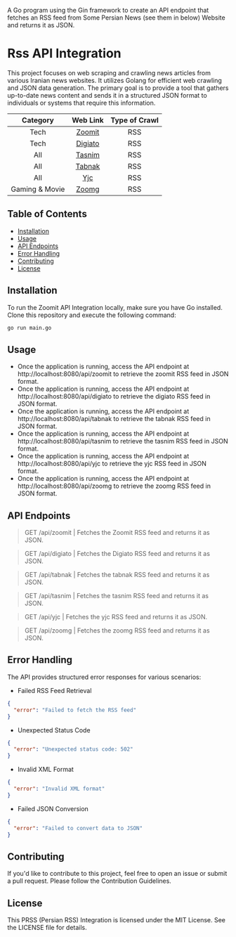 A Go program using the Gin framework to create an API endpoint that fetches an RSS feed from Some Persian News (see them in below) Website and returns it as JSON.

# Rss API Integration

This project focuses on web scraping and crawling news articles from various Iranian news websites. It utilizes Golang for efficient web crawling and JSON data generation. The primary goal is to provide a tool that gathers up-to-date news content and sends it in a structured JSON format to individuals or systems that require this information.

| Category | Web Link | Type of Crawl |
|  :---:  |     :---:      |          :---: |
| Tech   | [Zoomit](https://www.zoomit.ir/)     | RSS    |
| Tech    | [Digiato](http://www.digiato.com)     | RSS     |
| All     | [Tasnim](https://www.tasnimnews.com)      | RSS     |
| All     | [Tabnak](https://www.tabnak.ir)      | RSS     |
| All     | [Yjc](https://www.yjc.ir)     | RSS     |
| Gaming & Movie     | [Zoomg](https://www.zoomg.ir)     | RSS     |

## Table of Contents
- [Installation](#installation)
- [Usage](#usage)
- [API Endpoints](#api-endpoints)
- [Error Handling](#error-handling)
- [Contributing](#contributing)
- [License](#license)

## Installation

To run the Zoomit API Integration locally, make sure you have Go installed. Clone this repository and execute the following command:

```bash
go run main.go
```

## Usage
- Once the application is running, access the API endpoint at http://localhost:8080/api/zoomit to retrieve the zoomit RSS feed in JSON format.
- Once the application is running, access the API endpoint at http://localhost:8080/api/digiato to retrieve the digiato RSS feed in JSON format.
- Once the application is running, access the API endpoint at http://localhost:8080/api/tabnak to retrieve the tabnak RSS feed in JSON format.
- Once the application is running, access the API endpoint at http://localhost:8080/api/tasnim to retrieve the tasnim RSS feed in JSON format.
- Once the application is running, access the API endpoint at http://localhost:8080/api/yjc to retrieve the yjc RSS feed in JSON format.
- Once the application is running, access the API endpoint at http://localhost:8080/api/zoomg to retrieve the zoomg RSS feed in JSON format.

## API Endpoints


> GET /api/zoomit |
Fetches the Zoomit RSS feed and returns it as JSON.

> GET /api/digiato |
Fetches the Digiato RSS feed and returns it as JSON.

> GET /api/tabnak |
Fetches the tabnak RSS feed and returns it as JSON.

> GET /api/tasnim |
Fetches the tasnim RSS feed and returns it as JSON.

> GET /api/yjc |
Fetches the yjc RSS feed and returns it as JSON.

> GET /api/zoomg |
Fetches the zoomg RSS feed and returns it as JSON.


## Error Handling
The API provides structured error responses for various scenarios:
- Failed RSS Feed Retrieval
```json
{
  "error": "Failed to fetch the RSS feed"
}
```
- Unexpected Status Code 
```json
{
  "error": "Unexpected status code: 502"
}
```
- Invalid XML Format
```json
{
  "error": "Invalid XML format"
}
```
- Failed JSON Conversion
```json
{
  "error": "Failed to convert data to JSON"
}
```
## Contributing
If you'd like to contribute to this project, feel free to open an issue or submit a pull request. Please follow the Contribution Guidelines.

## License
This PRSS (Persian RSS) Integration is licensed under the MIT License. See the LICENSE file for details.
